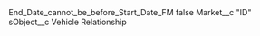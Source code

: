 <?xml version="1.0" encoding="UTF-8"?>
<CustomMetadata xmlns="http://soap.sforce.com/2006/04/metadata" xmlns:xsi="http://www.w3.org/2001/XMLSchema-instance" xmlns:xsd="http://www.w3.org/2001/XMLSchema">
    <label>End_Date_cannot_be_before_Start_Date_FM</label>
    <protected>false</protected>
    <values>
        <field>Market__c</field>
        <value xsi:type="xsd:string">&quot;ID&quot;</value>
    </values>
    <values>
        <field>sObject__c</field>
        <value xsi:type="xsd:string">Vehicle Relationship</value>
    </values>
</CustomMetadata>
